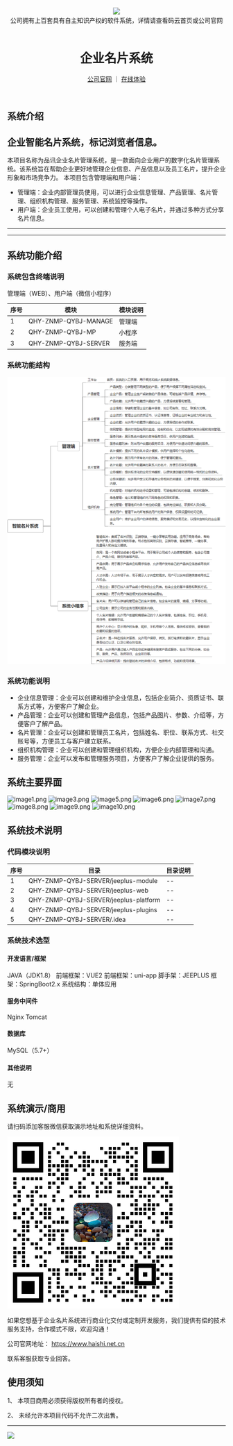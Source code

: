<br/>

<div align="center" >
    <img src="https://www.haishi.net.cn/img/17f49ecef80e4c6248070c401a94c032.0ff19479.png" />
<br/>
<div>公司拥有上百套具有自主知识产权的软件系统，详情请查看码云首页或公司官网</div>
</div>

<div align="center">
<br/>
<h1>企业名片系统</h1>

<a href="https://www.haishi.net.cn/">公司官网</a> ｜ <a href="https://www.haishi.net.cn/">在线体验</a>

<br/>

</div>


## 系统介绍


企业智能名片系统，标记浏览者信息。
---
本项目名称为品讯企业名片管理系统，是一款面向企业用户的数字化名片管理系统。该系统旨在帮助企业更好地管理企业信息、产品信息以及员工名片，提升企业形象和市场竞争力。
本项目包含管理端和用户端：
- 管理端：企业内部管理员使用，可以进行企业信息管理、产品管理、名片管理、组织机构管理、服务管理、系统监控等操作。
- 用户端：企业员工使用，可以创建和管理个人电子名片，并通过多种方式分享名片信息。
---
                


<hr/>

## 系统功能介绍

### 系统包含终端说明

管理端（WEB）、用户端（微信小程序）

| 序号 | 模块                 | 模块说明 |
| ---- | -------------------- | -------- |
| 1    | QHY-ZNMP-QYBJ-MANAGE | 管理端   |
| 2    | QHY-ZNMP-QYBJ-MP     | 小程序   |
| 3    | QHY-ZNMP-QYBJ-SERVER | 服务端   |

### 系统功能结构

![](./images/swdt.png)

### 系统功能说明

- 企业信息管理：企业可以创建和维护企业信息，包括企业简介、资质证书、联系方式等，方便客户了解企业。
- 产品管理：企业可以创建和管理产品信息，包括产品图片、参数、介绍等，方便客户了解产品。
- 名片管理：企业可以创建和管理员工名片，包括姓名、职位、联系方式、社交账号等，方便员工与客户建立联系。
- 组织机构管理：企业可以创建和管理组织机构，方便企业内部管理和沟通。
- 服务管理：企业可以发布和管理服务项目，方便客户了解企业提供的服务。

## 系统主要界面

![image1.png](http://codeimg.haishi.net.cn/QHY-ZNMP-QYBJ_1.png)
![image3.png](http://codeimg.haishi.net.cn/QHY-ZNMP-QYBJ_3.png)
![image5.png](http://codeimg.haishi.net.cn/QHY-ZNMP-QYBJ_5.png)
![image6.png](http://codeimg.haishi.net.cn/QHY-ZNMP-QYBJ_6.png)
![image7.png](http://codeimg.haishi.net.cn/QHY-ZNMP-QYBJ_7.png)
![image8.png](http://codeimg.haishi.net.cn/QHY-ZNMP-QYBJ_8.png)
![image9.png](http://codeimg.haishi.net.cn/QHY-ZNMP-QYBJ_9.png)
![image10.png](http://codeimg.haishi.net.cn/QHY-ZNMP-QYBJ_10.png)

## 系统技术说明

### 代码模块说明

| 序号 | 目录                                  | 目录说明 |
| ---- | ------------------------------------- | -------- |
| 1    | QHY-ZNMP-QYBJ-SERVER/jeeplus-module   | --       |
| 2    | QHY-ZNMP-QYBJ-SERVER/jeeplus-web      | --       |
| 3    | QHY-ZNMP-QYBJ-SERVER/jeeplus-platform | --       |
| 4    | QHY-ZNMP-QYBJ-SERVER/jeeplus-plugins  | --       |
| 5    | QHY-ZNMP-QYBJ-SERVER/.idea            | --       |

### 系统技术选型

#### 开发语言/框架

JAVA（JDK1.8）
前端框架：VUE2
前端框架：uni-app
脚手架：JEEPLUS
框架：SpringBoot2.x
系统结构：单体应用

#### 服务中间件

Nginx
Tomcat

#### 数据库

MySQL（5.7+）

#### 其他说明

无


## 系统演示/商用

请扫码添加客服微信获取演示地址和系统详细资料。

![](./images/kf.png)

如果您想基于企业名片系统进行商业化交付或定制开发服务，我们提供有偿的技术服务支持，合作模式不限，欢迎沟通！

公司官网地址： <a href="https://www.haishi.net.cn/">https://www.haishi.net.cn</a>

联系客服获取专业回答。


## 使用须知

1、 本项目商用必须获得版权所有者的授权。

2、 未经允许本项目代码不允许二次出售。

<hr/>

![](./images/gsjj.png)